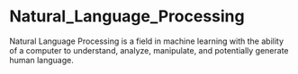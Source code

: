 # Natural_Language_Processing

Natural Language Processing is a field in machine learning with the ability of a computer to understand, analyze, manipulate, and potentially generate human language.
